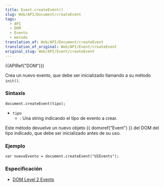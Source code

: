 ```yaml
---
title: Event.createEvent()
slug: Web/API/Document/createEvent
tags:
  - API
  - DOM
  - Evento
  - metodo
translation_of: Web/API/Document/createEvent
translation_of_original: Web/API/Event/createEvent
original_slug: Web/API/Event/createEvent
---
```

{{APIRef("DOM")}}

Crea un nuevo evento, que debe ser inicializado llamando a su método `init()`.

### Sintaxis

    document.createEvent(tipo);

- `tipo`
  - : Una string indicando el tipo de evento a crear.

Este método devuelve un nuevo objeto {{ domxref("Event") }} del DOM del tipo indicado, que debe ser inicializado antes de su uso.

### Ejemplo

    var nuevoEvento = document.createEvent("UIEvents");

### Especificación

- [DOM Level 2 Events](http://www.w3.org/TR/DOM-Level-2-Events/events.html#Events-document)
